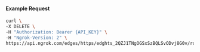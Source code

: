 <!-- Generated by nd gen api-examples. DO NOT EDIT. -->
#### Example Request
```bash
curl \
-X DELETE \
-H "Authorization: Bearer {API_KEY}" \
-H "Ngrok-Version: 2" \
https://api.ngrok.com/edges/https/edghts_2QZJ1TNgOGSxSzBQLSvODvj8G0v/routes/edghtsrt_2QZJ1QuBEzX4LRIKz7mO1ljfvuM/ip_restriction
